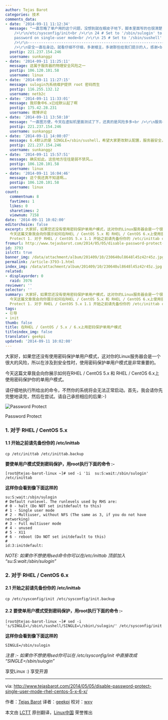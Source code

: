 ```yaml
---
author: Tejas Barot
categories: 技术
comments_data:
- date: '2014-09-11 11:12:34'
  message: "一直忽略了单户用的这个问题，没想到就在眼皮子地下，脚本里面写的也很清楚；<br />\r\n------------------------------------------------------------------------<br
    />\r\n/etc/sysconfig/init<br />\r\n 24 # Set to '/sbin/sulogin' to prompt for
    password on single-user mode<br />\r\n 25 # Set to '/sbin/sushell' otherwise<br
    />\r\n------------------------------------------------------------------------<br
    />\r\n安全一直在身边，就看仔细不仔细，多谢楼主，多谢那些给我们提示的人，感谢<br />\r\n呵呵，支持楼主"
  postip: 221.237.154.246
  username: sunkanggz
- date: '2014-09-11 11:25:11'
  message: 这属于服务器的物理安全风险之一
  postip: 106.120.101.58
  username: linux
- date: '2014-09-11 11:27:15'
  message: sulogin为系统维护提供 root 密码而生
  postip: 116.255.132.12
  username: netb2c
- date: '2014-09-11 11:33:01'
  message: 我印象中6.x已经默认起了啊
  postip: 175.42.28.231
  username: 微博评论
- date: '2014-09-11 13:58:10'
  message: "一直图方便，今天在虚拟机里面测试了下，还真的是风险多多<br />\r\n服务器安全除了做BIOS、grub、OS启动界面更改等等之外，关于单用户的密码登录也是很重要的啊"
  postip: 221.237.154.246
  username: sunkanggz
- date: '2014-09-11 14:00:07'
  message: 6.4默认的是 SINGLE=/sbin/sushell，希望大家更改默认配置，服务器安全，从线下开始做起
  postip: 221.237.154.246
  username: sunkanggz
- date: '2014-09-11 15:57:51'
  message: 确实如此，这些地方往往是弱不禁风。。
  postip: 106.120.101.58
  username: linux
- date: '2014-09-11 16:04:46'
  message: 这个我还真不知道啊。。
  postip: 106.120.101.58
  username: linux
count:
  commentnum: 8
  favtimes: 1
  likes: 0
  sharetimes: 2
  viewnum: 7158
date: '2014-09-11 10:02:00'
editorchoice: false
excerpt: 大家好，如果您还没有使用密码保护单用户模式，这对你的Linux服务器会是一个很大的风险，所以在涉及到安全性时，使用密码保护单用户模式是非常重要的。
  今天这篇文章我会向你展示如何在RHEL / CentOS 5.x 和 RHEL / CentOS 6.x上使用密码保护你的单用户模式。 请仔细地执行所给出的命令，不然你的系统将会无法正常启动。首先，我会请你先完整地读完，然后在尝试。请自己承担相应的后果:-)  Password
  Protect 1. 对于 RHEL / CentOS 5.x 1.1 开始之前请先备份你的 /etc/inittab cp /etc/inittab /etc/inittab.backup  要使单用户模式受到密
fromurl: http://www.tejasbarot.com/2014/05/05/disable-password-protect-single-user-mode-rhel-centos-5-x-6-x/
id: 3793
islctt: true
banner_img: /data/attachment/album/201409/10/230640ul8648l45z42r45z.jpg
permalink: /article-3793-1.html
index_img: /data/attachment/album/201409/10/230640ul8648l45z42r45z.jpg.thumb.jpg
related:
- displayorder: 0
  raid: 3976
reviewer: ''
selector: ''
summary: 大家好，如果您还没有使用密码保护单用户模式，这对你的Linux服务器会是一个很大的风险，所以在涉及到安全性时，使用密码保护单用户模式是非常重要的。
  今天这篇文章我会向你展示如何在RHEL / CentOS 5.x 和 RHEL / CentOS 6.x上使用密码保护你的单用户模式。 请仔细地执行所给出的命令，不然你的系统将会无法正常启动。首先，我会请你先完整地读完，然后在尝试。请自己承担相应的后果:-)  Password
  Protect 1. 对于 RHEL / CentOS 5.x 1.1 开始之前请先备份你的 /etc/inittab cp /etc/inittab /etc/inittab.backup  要使单用户模式受到密
tags:
- 引导
- init
thumb: false
title: 在RHEL / CentOS / 5.x / 6.x上用密码保护单用户模式
titleindex_img: false
translator: geekpi
updated: '2014-09-11 10:02:00'
---
```


大家好，如果您还没有使用密码保护单用户模式，这对你的Linux服务器会是一个很大的风险，所以在涉及到安全性时，使用密码保护单用户模式是非常重要的。


今天这篇文章我会向你展示如何在RHEL / CentOS 5.x 和 RHEL / CentOS 6.x上使用密码保护你的单用户模式。


请仔细地执行所给出的命令，不然你的系统将会无法正常启动。首先，我会请你先完整地读完，然后在尝试。请自己承担相应的后果:-)


![Password Protect](/data/attachment/album/201409/10/230640ul8648l45z42r45z.jpg)


Password Protect


### 1. 对于 RHEL / CentOS 5.x


#### 1.1 开始之前请先备份你的 /etc/inittab



```
cp /etc/inittab /etc/inittab.backup

```

**要使单用户模式受到密码保护，用root执行下面的命令 :-**



```
[root@tejas-barot-linux ~]# sed -i '1i  su:S:wait:/sbin/sulogin' /etc/inittab

```

**这样你会看到像下面这样的**



```
su:S:wait:/sbin/sulogin
# Default runlevel. The runlevels used by RHS are:
# 0 - halt (Do NOT set initdefault to this)
# 1 - Single user mode
# 2 - Multiuser, without NFS (The same as 3, if you do not have networking)
# 3 - Full multiuser mode
# 4 - unused
# 5 - X11
# 6 - reboot (Do NOT set initdefault to this)
#
id:3:initdefault:

```

*NOTE: 如果你不想使用sed命令你可以在/etc/inittab 顶部加入 “su:S:wait:/sbin/sulogin”*


### 2. 对于 RHEL / CentOS 6.x


#### 2.1 开始之前请先备份你的 /etc/inittab



```
cp /etc/sysconfig/init /etc/sysconfig/init.backup

```

#### 2.2 要使单用户模式受到密码保护，用root执行下面的命令 :-



```
[root@tejas-barot-linux ~]# sed -i 's/SINGLE=\/sbin\/sushell/SINGLE=\/sbin\/sulogin/' /etc/sysconfig/init

```

**这样你会看到像下面这样的**



```
SINGLE=/sbin/sulogin

```

*注意 :- 如果你不想使用sed你可以在 /etc/sysconfig/init 中直接改成 “SINGLE=/sbin/sulogin”*


享受Linux :) 享受开源




---


via: <http://www.tejasbarot.com/2014/05/05/disable-password-protect-single-user-mode-rhel-centos-5-x-6-x/>


作者：[Tejas Barot](https://plus.google.com/+TejasBarot) 译者：[geekpi](https://github.com/geekpi) 校对：[wxy](https://github.com/wxy)


本文由 [LCTT](https://github.com/LCTT/TranslateProject) 原创翻译，[Linux中国](http://linux.cn/) 荣誉推出